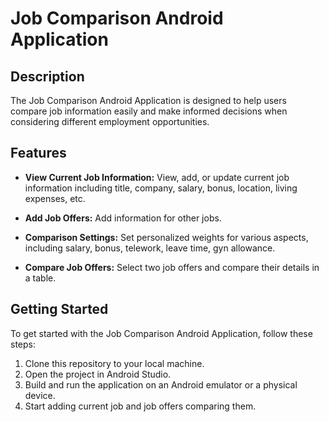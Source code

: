 # Job Comparison Android Application

## Description

The Job Comparison Android Application is designed to help users compare job information easily and make informed decisions when considering different employment opportunities.

## Features

- **View Current Job Information:** View, add, or update current job information including title, company, salary, bonus, location, living expenses, etc.

- **Add Job Offers:** Add information for other jobs.

- **Comparison Settings:** Set personalized weights for various aspects, including salary, bonus, telework, leave time, gyn allowance.

- **Compare Job Offers:** Select two job offers and compare their details in a table.

## Getting Started

To get started with the Job Comparison Android Application, follow these steps:

1. Clone this repository to your local machine.
2. Open the project in Android Studio.
3. Build and run the application on an Android emulator or a physical device.
4. Start adding current job and job offers comparing them.
